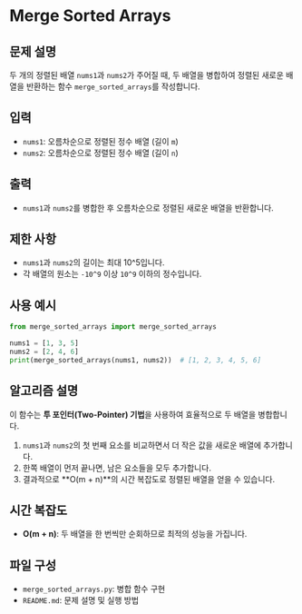 # Merge Sorted Arrays

## 문제 설명
두 개의 정렬된 배열 `nums1`과 `nums2`가 주어질 때, 두 배열을 병합하여 정렬된 새로운 배열을 반환하는 함수 `merge_sorted_arrays`를 작성합니다.

## 입력
- `nums1`: 오름차순으로 정렬된 정수 배열 (길이 `m`)
- `nums2`: 오름차순으로 정렬된 정수 배열 (길이 `n`)

## 출력
- `nums1`과 `nums2`를 병합한 후 오름차순으로 정렬된 새로운 배열을 반환합니다.

## 제한 사항
- `nums1`과 `nums2`의 길이는 최대 10^5입니다.
- 각 배열의 원소는 `-10^9` 이상 `10^9` 이하의 정수입니다.

## 사용 예시
```python
from merge_sorted_arrays import merge_sorted_arrays

nums1 = [1, 3, 5]
nums2 = [2, 4, 6]
print(merge_sorted_arrays(nums1, nums2))  # [1, 2, 3, 4, 5, 6]
```

## 알고리즘 설명
이 함수는 **투 포인터(Two-Pointer) 기법**을 사용하여 효율적으로 두 배열을 병합합니다.
1. `nums1`과 `nums2`의 첫 번째 요소를 비교하면서 더 작은 값을 새로운 배열에 추가합니다.
2. 한쪽 배열이 먼저 끝나면, 남은 요소들을 모두 추가합니다.
3. 결과적으로 **O(m + n)**의 시간 복잡도로 정렬된 배열을 얻을 수 있습니다.

## 시간 복잡도
- **O(m + n)**: 두 배열을 한 번씩만 순회하므로 최적의 성능을 가집니다.

## 파일 구성
- `merge_sorted_arrays.py`: 병합 함수 구현
- `README.md`: 문제 설명 및 실행 방법
